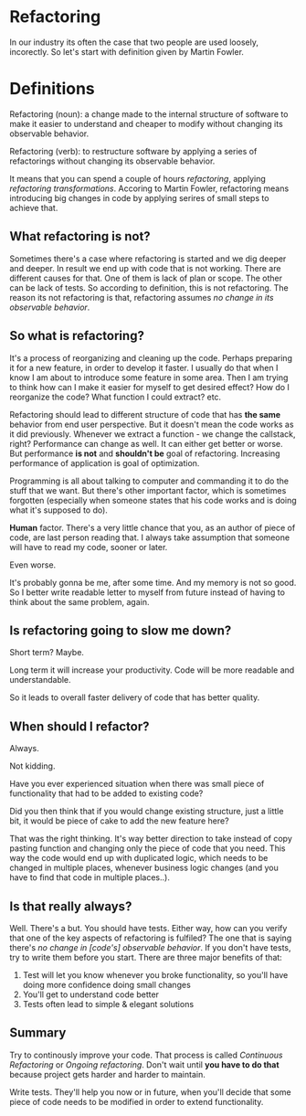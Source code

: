 Refactoring
============

In our industry its often the case that two people are used loosely, incorectly.
So let's start with definition given by Martin Fowler.

# Definitions

Refactoring (noun): a change made to the internal structure of software to make it easier to understand and cheaper to modify without changing its observable behavior.

Refactoring (verb): to restructure software by applying a series of refactorings without changing its observable behavior.

It means that you can spend a couple of hours *refactoring*, applying *refactoring transformations*.
Accoring to Martin Fowler, refactoring means introducing big changes in code by applying serires of small steps to achieve that.

## What refactoring is not?
Sometimes there's a case where refactoring is started and we dig deeper and deeper. In result we end up with code that is not working.
There are different causes for that. One of them is lack of plan or scope. The other can be lack of tests.
So according to definition, this is not refactoring. The reason its not refactoring is that, refactoring assumes *no change in its observable behavior*.

## So what is refactoring?
It's a process of reorganizing and cleaning up the code. Perhaps preparing it for a new feature, in order to develop it faster.
I usually do that when I know I am about to introduce some feature in some area. Then I am trying to think how can I make it easier for myself to get desired effect?
How do I reorganize the code? What function I could extract? etc.

Refactoring should lead to different structure of code that has **the same** behavior from end user perspective.
But it doesn't mean the code works as it did previously. Whenever we extract a function - we change the callstack, right?
Performance can change as well. It can either get better or worse. But performance **is not** and **shouldn't be** goal of refactoring.
Increasing performance of application is goal of optimization.

Programming is all about talking to computer and commanding it to do the stuff that we want.
But there's other important factor, which is sometimes forgotten (especially when someone states that his code works and is doing what it's supposed to do).

**Human** factor. There's a very little chance that you, as an author of piece of code, are last person reading that.
I always take assumption that someone will have to read my code, sooner or later.

Even worse.

It's probably gonna be me, after some time. And my memory is not so good. So I better write readable letter to myself from future instead of having to think about the same problem, again.

## Is refactoring going to slow me down?
Short term? Maybe.

Long term it will increase your productivity. Code will be more readable and understandable.

So it leads to overall faster delivery of code that has better quality.

## When should I refactor?
Always. 

Not kidding.

Have you ever experienced situation when there was small piece of functionality that had to be added to existing code?

Did you then think that if you would change existing structure, just a little bit, it would be piece of cake to add the new feature here?

That was the right thinking. It's way better direction to take instead of copy pasting function and changing only the piece of code that you need.
This way the code would end up with duplicated logic, which needs to be changed in multiple places, whenever business logic changes (and you have to find that code in multiple places..).

## Is that really always?
Well. There's a but.
You should have tests.
Either way, how can you verify that one of the key aspects of refactoring is fulfiled?
The one that is saying there's *no change in [code's] observable behavior*.
If you don't have tests, try to write them before you start.
There are three major benefits of that:
1. Test will let you know whenever you broke functionality, so you'll have doing more confidence doing small changes
2. You'll get to understand code better
3. Tests often lead to simple & elegant solutions


## Summary
Try to continously improve your code. That process is called *Continuous Refactoring* or *Ongoing refactoring*. Don't wait until **you have to do that** because project gets harder and harder to maintain.

Write tests. They'll help you now or in future, when you'll decide that some piece of code needs to be modified in order to extend functionality.


